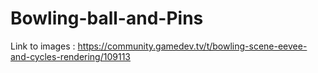 # Bowling-ball-and-Pins

Link to images : https://community.gamedev.tv/t/bowling-scene-eevee-and-cycles-rendering/109113
